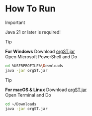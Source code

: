 # How To Run
>[!IMPORTANT]
> Java 21 or later is required!
  
 
>[!TIP]  
> __For Windows__
>Download [orgST.jar](https://github.com/MakiDevelops/orgST/raw/refs/heads/main/target/orgST.jar)  
>Open Microsoft PowerShell and Do
```sh
cd %USERPROFILE%\Downloads
java -jar orgST.jar
```
>[!TIP]  
> __For macOS & Linux__
> Download [orgST.jar](https://github.com/MakiDevelops/orgST/raw/refs/heads/main/target/orgST.jar)  
> Open Terminal and Do
```sh
cd ~/Downloads
java -jar orgST.jar
```
